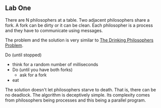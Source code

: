 ## Lab One

There are N philosophers at a table. Two adjacent philosophers share a fork. A fork can be dirty or it can be
clean. Each philosopher is a process and they have to communicate using messages.

The problem and the solution is very similar to [The Drinking Philosophers Problem](https://dl.acm.org/citation.cfm?id=1804&dl=ACM&coll=DL).

Do (until stopped)
*  think for a random number of milliseconds
*  Do (until you have both forks)
    * ask for a fork
*  eat
  
The solution doesn't let philosophers starve to death. That is, there can be no deadlock. The algorithm is
deceptively simple. Its complexity comes from philosophers being processes and this being a parallel program.
  